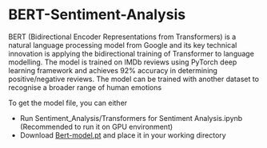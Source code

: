 # BERT-Sentiment-Analysis
BERT (Bidirectional Encoder Representations from Transformers) is a natural language processing model from Google and its key technical innovation is applying the bidirectional training of Transformer to language modelling. The model is trained on IMDb reviews using PyTorch deep learning framework and achieves 92% accuracy in determining positive/negative reviews. The model can be trained with another dataset to recognise a broader range of human emotions

To get the model file, you can either  
- Run Sentiment_Analysis/Transformers for Sentiment Analysis.ipynb (Recommended to run it on GPU environment)
- Download [Bert-model.pt](https://drive.google.com/drive/folders/1N776W6UBdMiMbBaa91IGDKh8BlKUXqmj?usp=sharing) and place it in your working directory
